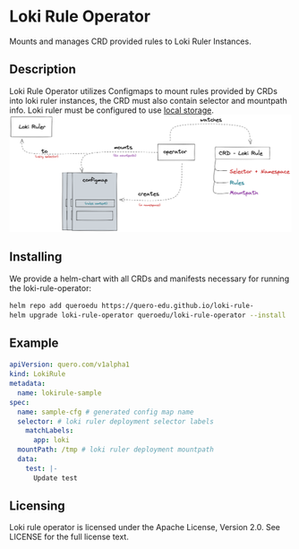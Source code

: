 # Loki Rule Operator
Mounts and manages CRD provided rules to Loki Ruler Instances.

## Description
Loki Rule Operator utilizes Configmaps to mount rules provided by CRDs into loki ruler instances, the CRD must also contain selector and mountpath info. Loki ruler must be configured to use [local storage](https://grafana.com/docs/loki/latest/rules/#ruler-storage).
![loki-ruler-operator-diagram.png](./docs/alpha1v1/loki-rule-controller-diagram.excalidraw.png)

## Installing
We provide a helm-chart with all CRDs and manifests necessary for running the loki-rule-operator:

```bash
helm repo add queroedu https://quero-edu.github.io/loki-rule-
helm upgrade loki-rule-operator queroedu/loki-rule-operator --install
```

## Example
```yaml
apiVersion: quero.com/v1alpha1
kind: LokiRule
metadata:
  name: lokirule-sample
spec:
  name: sample-cfg # generated config map name
  selector: # loki ruler deployment selector labels
    matchLabels:
      app: loki
  mountPath: /tmp # loki ruler deployment mountpath
  data:
    test: |-
      Update test
```

## Licensing
Loki rule operator is licensed under the Apache License, Version 2.0. See LICENSE for the full license text.
